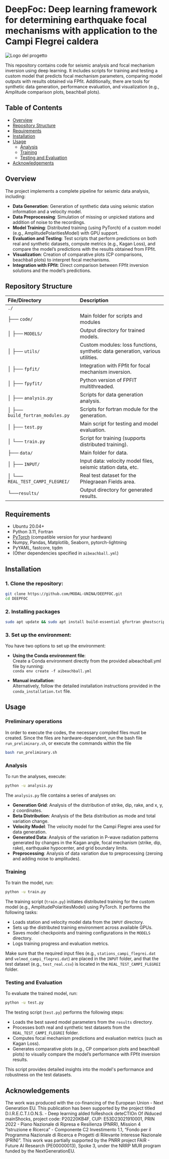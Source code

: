# DeepFoc: Deep learning framework for determining earthquake focal mechanisms with application to the Campi Flegrei caldera

![Logo del progetto](images/logo.jpg)

This repository contains code for seismic analysis and focal mechanism inversion using deep learning. It includes scripts for training and testing a custom model that predicts focal mechanism parameters, comparing model outputs with results obtained via FPfit. Additionally, there are tools for synthetic data generation, performance evaluation, and visualization (e.g., Amplitude comparison plots, beachball plots).

## Table of Contents
- [Overview](#overview)
- [Repository Structure](#repository-structure)
- [Requirements](#requirements)
- [Installation](#installation)
- [Usage](#usage)
  - [Analysis](#analysis)
  - [Training](#training)
  - [Testing and Evaluation](#testing-and-evaluation)
- [Acknowledgements](#acknowledgements)

## Overview

The project implements a complete pipeline for seismic data analysis, including:

- **Data Generation**: Generation of synthetic data using seismic station information and a velocity model.
- **Data Preprocessing**: Simulation of missing or unpicked stations and addition of noise to the recordings.
- **Model Training**: Distributed training (using PyTorch) of a custom model (e.g., AmplitudePolaritiesModel) with GPU support.
- **Evaluation and Testing**: Test scripts that perform predictions on both real and synthetic datasets, compute metrics (e.g., Kagan Loss), and compare the model’s predictions with the results obtained from FPfit.
- **Visualization**: Creation of comparative plots (CP comparisons, beachball plots) to interpret focal mechanisms.
- **Integration with FPfit**: Direct comparison between FPfit inversion solutions and the model’s predictions.

## Repository Structure

| File/Directory                          | Description                                                                    |
| :-------------------------------------- | :------------------------------------------------------------------------------|
| `./`                                    |                                                                                |
| ├── `code/`                             | Main folder for scripts and modules                                            |
| │   ├── `MODELS/`                       | Output directory for trained models.                                           |
| │   ├── `utils/`                        | Custom modules: loss functions, synthetic data generation, various utilities.  |
| │   ├── `fpfit/`                        | Integration with FPfit for focal mechanism inversion.                          |
| │   ├── `fpyfit/`                       | Python version of FPFIT multithreaded.                                         |
| │   ├── `analysis.py`                   | Scripts for data generation analysis.                                          |
| │   ├── `build_fortran_modules.py`      | Scripts for fortran module for the generation.                                 |
| │   ├── `test.py`                       | Main script for testing and model evaluation.                                  |
| │   └── `train.py`                      | Script for training (supports distributed training).                           |
| ├── `data/`                             | Main folder for data.                                                          |
| │   ├── `INPUT/`                        | Input data: velocity model files, seismic station data, etc.                   |
| │   └── `REAL_TEST_CAMPI_FLEGREI/`      | Real test dataset for the Phlegraean Fields area.                              |
| └──`results/`                           | Output directory for generated results.                                        |



## Requirements
- Ubuntu 20.04+
- Python 3.11, Fortran
- [PyTorch](https://pytorch.org/) (compatible version for your hardware)
- Numpy, Pandas, Matplotlib, Seaborn, pytorch-lightning
- PyYAML, fastcore, tqdm
- (Other dependencies specified in `aibeachball.yml`)

## Installation

### 1. **Clone the repository:**

```bash
git clone https://github.com/MODAL-UNINA/DEEPFOC.git
cd DEEPFOC
```

### 2. Installing packages

```bash
sudo apt update && sudo apt install build-essential gfortran ghostscript libx11-dev xorg-dev xserver-xorg-dev
```

### 3. **Set up the environment:**

You have two options to set up the environment:

- **Using the Conda environment file**:  
    Create a Conda environment directly from the provided aibeachball.yml file by running:  
    ```conda env create -f aibeachball.yml```

- **Manual installation**:  
    Alternatively, follow the detailed installation instructions provided in the `conda_installation.txt` file.

## Usage

### Preliminary operations

In order to execute the codes, the necessary compiled files must be created. Since the files are hardware-dependent, run the bash file `run_preliminary.sh`, or execute the commands within the file

```bash
bash run_preliminary.sh
```

### Analysis

To run the analyses, execute:
```bash
python -u analysis.py
```

The `analysis.py` file contains a series of analyses on:

- **Generation Grid**: Analysis of the distribution of strike, dip, rake, and x, y, z coordinates.
- **Beta Distribution**: Analysis of the Beta distribution as mode and total variation change.
- **Velocity Model**: The velocity model for the Campi Flegrei area used for data generation.
- **Generated Data**: Analysis of the variation in P-wave radiation patterns generated by changes in the Kagan angle, focal mechanism (strike, dip, rake), earthquake hypocenter, and grid boundary limits.
- **Preprocessing**: Analysis of data variation due to preprocessing (zeroing and adding noise to amplitudes).

### Training

To train the model, run:
```bash
python -u train.py
```

The training script (`train.py`) initiates distributed training for the custom model (e.g., AmplitudePolaritiesModel) using PyTorch. It performs the following tasks:

- Loads station and velocity model data from the `INPUT` directory.
- Sets up the distributed training environment across available GPUs.
- Saves model checkpoints and training configurations in the `MODELS` directory.
- Logs training progress and evaluation metrics.

Make sure that the required input files (e.g., `stations_campi_flegrei.dat` and `velmod_campi_flegrei.dat`) are placed in the `INPUT` folder, and that the test dataset (e.g., `test_real.csv`) is located in the `REAL_TEST_CAMPI_FLEGREI` folder.

### Testing and Evaluation

To evaluate the trained model, run:

```bash
python -u test.py
```

The testing script (`test.py`) performs the following steps:

- Loads the best saved model parameters from the `results` directory.
- Processes both real and synthetic test datasets from the `REAL_TEST_CAMPI_FLEGREI` folder.
- Computes focal mechanism predictions and evaluation metrics (such as Kagan Loss).
- Generates comparative plots (e.g., CP comparison plots and beachball plots) to visually compare the model’s performance with FPfit inversion results.

This script provides detailed insights into the model's performance and robustness on the test datasets.

## Acknowledgements
The work was produced with the co-financing of the European Union - Next Generation EU. This publication has been supported by the project titled D.I.R.E.C.T.I.O.N.S. - Deep learning aIded foReshock deteCTIOn Of iNduced mainShocks, project code: P20220KB4F, CUP: E53D23021910001, PRIN 2022 - Piano Nazionale di Ripresa e Resilienza (PNRR), Mission 4 “Istruzione e Ricerca” - Componente C2 Investimento 1.1, “Fondo per il Programma Nazionale di Ricerca e Progetti di Rilevante Interesse Nazionale (PRIN)”. This work was partially supported by the PNRR project FAIR -  Future AI Research (PE00000013), Spoke 3, under the NRRP MUR program funded by the NextGenerationEU.